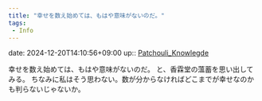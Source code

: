 ```yaml
---
title: "幸せを数え始めては、もはや意味がないのだ。"
tags:
 - Info
---
```


date: 2024-12-20T14:10:56+09:00
up:: [Patchouli_Knowlegde](../Bar/Novel/Touhou_Project/Patchouli_Knowlegde.md)

幸せを数え始めては、もはや意味がないのだ。
と、香霖堂の薀蓄を思い出してみる。
ちなみに私はそう思わない。数が分からなければどこまでが幸せなのかも判らないじゃないか。